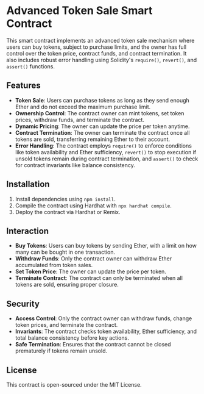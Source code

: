 # Advanced Token Sale Smart Contract

This smart contract implements an advanced token sale mechanism where users can buy tokens, subject to purchase limits, and the owner has full control over the token price, contract funds, and contract termination. It also includes robust error handling using Solidity's `require()`, `revert()`, and `assert()` functions.

## Features

- **Token Sale**: Users can purchase tokens as long as they send enough Ether and do not exceed the maximum purchase limit.
- **Ownership Control**: The contract owner can mint tokens, set token prices, withdraw funds, and terminate the contract.
- **Dynamic Pricing**: The owner can update the price per token anytime.
- **Contract Termination**: The owner can terminate the contract once all tokens are sold, transferring remaining Ether to their account.
- **Error Handling**: The contract employs `require()` to enforce conditions like token availability and Ether sufficiency, `revert()` to stop execution if unsold tokens remain during contract termination, and `assert()` to check for contract invariants like balance consistency.

## Installation

1. Install dependencies using `npm install`.
2. Compile the contract using Hardhat with `npx hardhat compile`.
3. Deploy the contract via Hardhat or Remix.

## Interaction

- **Buy Tokens**: Users can buy tokens by sending Ether, with a limit on how many can be bought in one transaction.
- **Withdraw Funds**: Only the contract owner can withdraw Ether accumulated from token sales.
- **Set Token Price**: The owner can update the price per token.
- **Terminate Contract**: The contract can only be terminated when all tokens are sold, ensuring proper closure.

## Security

- **Access Control**: Only the contract owner can withdraw funds, change token prices, and terminate the contract.
- **Invariants**: The contract checks token availability, Ether sufficiency, and total balance consistency before key actions.
- **Safe Termination**: Ensures that the contract cannot be closed prematurely if tokens remain unsold.

## License

This contract is open-sourced under the MIT License.
